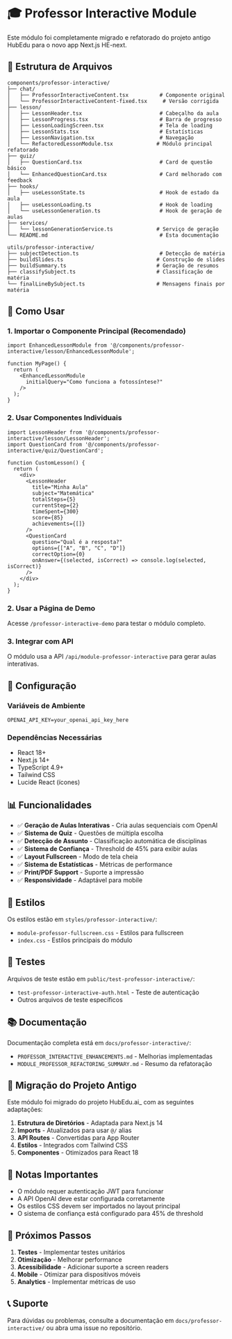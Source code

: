 # 🎓 Professor Interactive Module

Este módulo foi completamente migrado e refatorado do projeto antigo HubEdu para o novo app Next.js HE-next.

## 📁 Estrutura de Arquivos

```
components/professor-interactive/
├── chat/
│   ├── ProfessorInteractiveContent.tsx          # Componente original
│   └── ProfessorInteractiveContent-fixed.tsx     # Versão corrigida
├── lesson/
│   ├── LessonHeader.tsx                         # Cabeçalho da aula
│   ├── LessonProgress.tsx                       # Barra de progresso
│   ├── LessonLoadingScreen.tsx                  # Tela de loading
│   ├── LessonStats.tsx                          # Estatísticas
│   ├── LessonNavigation.tsx                     # Navegação
│   └── RefactoredLessonModule.tsx              # Módulo principal refatorado
├── quiz/
│   ├── QuestionCard.tsx                         # Card de questão básico
│   └── EnhancedQuestionCard.tsx                 # Card melhorado com feedback
├── hooks/
│   ├── useLessonState.ts                        # Hook de estado da aula
│   ├── useLessonLoading.ts                      # Hook de loading
│   └── useLessonGeneration.ts                   # Hook de geração de aulas
├── services/
│   └── lessonGenerationService.ts              # Serviço de geração
└── README.md                                    # Esta documentação

utils/professor-interactive/
├── subjectDetection.ts                          # Detecção de matéria
├── buildSlides.ts                              # Construção de slides
├── buildSummary.ts                             # Geração de resumos
├── classifySubject.ts                          # Classificação de matéria
└── finalLineBySubject.ts                       # Mensagens finais por matéria
```

## 🚀 Como Usar

### 1. Importar o Componente Principal (Recomendado)

```tsx
import EnhancedLessonModule from '@/components/professor-interactive/lesson/EnhancedLessonModule';

function MyPage() {
  return (
    <EnhancedLessonModule 
      initialQuery="Como funciona a fotossíntese?"
    />
  );
}
```

### 2. Usar Componentes Individuais

```tsx
import LessonHeader from '@/components/professor-interactive/lesson/LessonHeader';
import QuestionCard from '@/components/professor-interactive/quiz/QuestionCard';

function CustomLesson() {
  return (
    <div>
      <LessonHeader 
        title="Minha Aula"
        subject="Matemática"
        totalSteps={5}
        currentStep={2}
        timeSpent={300}
        score={85}
        achievements={[]}
      />
      <QuestionCard
        question="Qual é a resposta?"
        options={["A", "B", "C", "D"]}
        correctOption={0}
        onAnswer={(selected, isCorrect) => console.log(selected, isCorrect)}
      />
    </div>
  );
}
```

### 2. Usar a Página de Demo

Acesse `/professor-interactive-demo` para testar o módulo completo.

### 3. Integrar com API

O módulo usa a API `/api/module-professor-interactive` para gerar aulas interativas.

## 🔧 Configuração

### Variáveis de Ambiente

```env
OPENAI_API_KEY=your_openai_api_key_here
```

### Dependências Necessárias

- React 18+
- Next.js 14+
- TypeScript 4.9+
- Tailwind CSS
- Lucide React (ícones)

## 📊 Funcionalidades

- ✅ **Geração de Aulas Interativas** - Cria aulas sequenciais com OpenAI
- ✅ **Sistema de Quiz** - Questões de múltipla escolha
- ✅ **Detecção de Assunto** - Classificação automática de disciplinas
- ✅ **Sistema de Confiança** - Threshold de 45% para exibir aulas
- ✅ **Layout Fullscreen** - Modo de tela cheia
- ✅ **Sistema de Estatísticas** - Métricas de performance
- ✅ **Print/PDF Support** - Suporte a impressão
- ✅ **Responsividade** - Adaptável para mobile

## 🎨 Estilos

Os estilos estão em `styles/professor-interactive/`:

- `module-professor-fullscreen.css` - Estilos para fullscreen
- `index.css` - Estilos principais do módulo

## 🧪 Testes

Arquivos de teste estão em `public/test-professor-interactive/`:

- `test-professor-interactive-auth.html` - Teste de autenticação
- Outros arquivos de teste específicos

## 📚 Documentação

Documentação completa está em `docs/professor-interactive/`:

- `PROFESSOR_INTERACTIVE_ENHANCEMENTS.md` - Melhorias implementadas
- `MODULE_PROFESSOR_REFACTORING_SUMMARY.md` - Resumo da refatoração

## 🔄 Migração do Projeto Antigo

Este módulo foi migrado do projeto HubEdu.ai_ com as seguintes adaptações:

1. **Estrutura de Diretórios** - Adaptada para Next.js 14
2. **Imports** - Atualizados para usar `@/` alias
3. **API Routes** - Convertidas para App Router
4. **Estilos** - Integrados com Tailwind CSS
5. **Componentes** - Otimizados para React 18

## 🚨 Notas Importantes

- O módulo requer autenticação JWT para funcionar
- A API OpenAI deve estar configurada corretamente
- Os estilos CSS devem ser importados no layout principal
- O sistema de confiança está configurado para 45% de threshold

## 🎯 Próximos Passos

1. **Testes** - Implementar testes unitários
2. **Otimização** - Melhorar performance
3. **Acessibilidade** - Adicionar suporte a screen readers
4. **Mobile** - Otimizar para dispositivos móveis
5. **Analytics** - Implementar métricas de uso

## 📞 Suporte

Para dúvidas ou problemas, consulte a documentação em `docs/professor-interactive/` ou abra uma issue no repositório.

